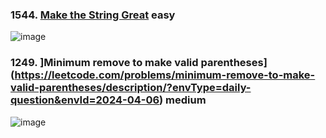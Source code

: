 ### 1544. [Make the String Great](https://leetcode.com/problems/make-the-string-great/description/) easy
![image](https://github.com/zyalin459/Leetcode/assets/143965223/306a3425-83ea-4e40-9b83-dc25b9f51a9f)

### 1249. ]Minimum remove to make valid parentheses](https://leetcode.com/problems/minimum-remove-to-make-valid-parentheses/description/?envType=daily-question&envId=2024-04-06) medium
![image](https://github.com/zyalin459/Leetcode/assets/143965223/f8dbd77a-1f45-4ade-b04f-9d01406fe240)

